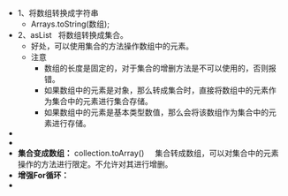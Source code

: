 - 1、将数组转换成字符串
	- Arrays.toString(数组);
- 2、asList   将数组转换成集合。
	- 好处，可以使用集合的方法操作数组中的元素。
	- 注意
		- 数组的长度是固定的，对于集合的增删方法是不可以使用的，否则报错。
		- 如果数组中的元素是对象，那么转成集合时，直接将数组中的元素作为集合中的元素进行集合存储。
		- 如果数组中的元素是基本类型数值，那么会将该数组作为集合中的元素进行存储。
-
-
- **集合变成数组：** collection.toArray()     集合转成数组，可以对集合中的元素操作的方法进行限定。不允许对其进行增删。
- **增强For循环：**
-